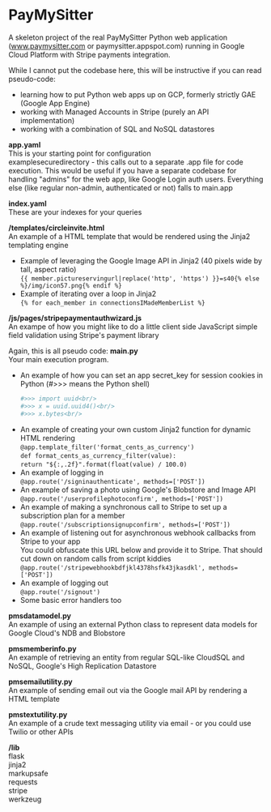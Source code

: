 # PayMySitter
A skeleton project of the real PayMySitter Python web application (www.paymysitter.com or paymysitter.appspot.com) running in Google Cloud Platform with Stripe payments integration.

While I cannot put the codebase here, this will be instructive if you can read pseudo-code:
- learning how to put Python web apps up on GCP, formerly strictly GAE (Google App Engine)
- working with Managed Accounts in Stripe (purely an API implementation)
- working with a combination of SQL and NoSQL datastores

**app.yaml**<br/>
This is your starting point for configuration<br/>
examplesecuredirectory - this calls out to a separate .app file for code execution. This would be useful if you have a separate codebase for handling "admins" for the web app, like Google Login auth users. Everything else (like regular non-admin, authenticated or not) falls to main.app

**index.yaml**<br/>
These are your indexes for your queries

**/templates/circleinvite.html**<br/>
An example of a HTML template that would be rendered using the Jinja2 templating engine<br/>
- Example of leveraging the Google Image API in Jinja2 (40 pixels wide by tall, aspect ratio)<br/>
  `{{ member.pictureservingurl|replace('http', 'https') }}=s40{% else %}/img/icon57.png{% endif %}`
- Example of iterating over a loop in Jinja2<br/>
  `{% for each_member in connectionsIMadeMemberList %}`

**/js/pages/stripepaymentauthwizard.js**<br/>
An exampe of how you might like to do a little client side JavaScript simple field validation using Stripe's payment library

Again, this is all pseudo code:
**main.py**<br/>
Your main execution program.
- An example of how you can set an app secret_key for session cookies in Python (#>>> means the Python shell)<br/>
  ```python
  #>>> import uuid<br/>
  #>>> x = uuid.uuid4()<br/>
  #>>> x.bytes<br/>
  ```
- An example of creating your own custom Jinja2 function for dynamic HTML rendering<br/>
  `@app.template_filter('format_cents_as_currency')`<br/>
    `def format_cents_as_currency_filter(value):`<br/>
    `return "${:,.2f}".format(float(value) / 100.0)`<br/>
- An example of logging in<br/>
  `@app.route('/signinauthenticate', methods=['POST'])`<br/>
- An example of saving a photo using Google's Blobstore and Image API<br/>
  `@app.route('/userprofilephotoconfirm', methods=['POST'])`<br/>
- An example of making a synchronous call to Stripe to set up a subscription plan for a member<br/>
  `@app.route('/subscriptionsignupconfirm', methods=['POST'])`<br/>
- An example of listening out for asynchronous webhook callbacks from Stripe to your app<br/>
  You could obfuscate this URL below and provide it to Stripe. That should cut down on random calls from script kiddies<br/>
  `@app.route('/stripewebhookbdfjkl4378hsfk43jkasdkl', methods=['POST'])`<br/>
- An example of logging out<br/>
  `@app.route('/signout')`<br/>
- Some basic error handlers too

**pmsdatamodel.py**<br/>
An example of using an external Python class to represent data models for Google Cloud's NDB and Blobstore

**pmsmemberinfo.py**<br/>
An example of retrieving an entity from regular SQL-like CloudSQL and NoSQL, Google's High Replication Datastore

**pmsemailutility.py**<br/>
An example of sending email out via the Google mail API by rendering a HTML template

**pmstextutility.py**<br/>
An example of a crude text messaging utility via email - or you could use Twilio or other APIs

**/lib**<br/>
flask<br/>
jinja2<br/>
markupsafe<br/>
requests<br/>
stripe<br/>
werkzeug<br/>
